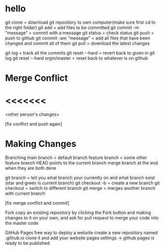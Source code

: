 # hello
git clone <git link> = download git repository to own computer(make sure first cd to the right folder)
git add <filename> =  add files to be committed
git commit -m "message" = commit with a message 
git status = check status
git push = push to github
git commit -am "message" = add all files that have been changed and commit all of them
git pull = download the latest changes

git log = track all the commits
git reset --hard <commit> = revert back to <commit> given in git log
git reset --hard orgin/master = reset back to whatever is on github   
    

# Merge Conflict
<<<<<<<
<Your changes>
=======
<other person's changes>
>>>>>>>

[fix conflict and push again]


# Making Changes
Branching 
main branch = default branch
feature branch = some other feature branch
HEAD points to the current branch
merge branch at the end when they are both done

git branch = tell you what branch your currently on and what branch exist (star and green is current branch)
git checkout -b <name of new branch> = create a new branch
git checkout <name of branch to switch to> = switch to different branch
git merge <branch name to be meraged into the current branch> = merges another branch with current branch

[fix merge conflict and commit]


Fork
copy an existing repository by clicking the Fork button and making changes to it on your own, and ask for pull request to merge your code into the master code


GitHub Pages
free way to deploy a website
create a new repository named <your username>.github.io
clone it and add your website pages
settings -> github pages is ready to be published


